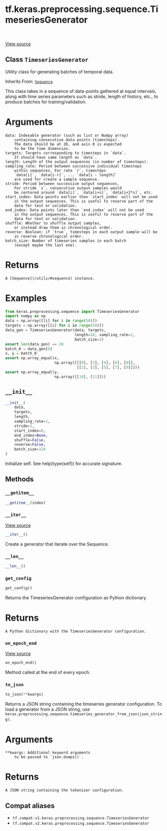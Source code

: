 <div itemscope itemtype="http://developers.google.com/ReferenceObject">
<meta itemprop="name" content="tf.keras.preprocessing.sequence.TimeseriesGenerator" />
<meta itemprop="path" content="Stable" />
<meta itemprop="property" content="__getitem__"/>
<meta itemprop="property" content="__init__"/>
<meta itemprop="property" content="__iter__"/>
<meta itemprop="property" content="__len__"/>
<meta itemprop="property" content="get_config"/>
<meta itemprop="property" content="on_epoch_end"/>
<meta itemprop="property" content="to_json"/>
</div>

# tf.keras.preprocessing.sequence.TimeseriesGenerator

<!-- Insert buttons and diff -->

<table class="tfo-notebook-buttons tfo-api" align="left">
</table>

<a target="_blank" href="/code/stable/tensorflow/python/keras/preprocessing/sequence.py">View source</a>



## Class `TimeseriesGenerator`

Utility class for generating batches of temporal data.

Inherits From: [`Sequence`](../../../../tf/keras/utils/Sequence.md)

<!-- Placeholder for "Used in" -->
This class takes in a sequence of data-points gathered at
equal intervals, along with time series parameters such as
stride, length of history, etc., to produce batches for
training/validation.
# Arguments
    data: Indexable generator (such as list or Numpy array)
        containing consecutive data points (timesteps).
        The data should be at 2D, and axis 0 is expected
        to be the time dimension.
    targets: Targets corresponding to timesteps in `data`.
        It should have same length as `data`.
    length: Length of the output sequences (in number of timesteps).
    sampling_rate: Period between successive individual timesteps
        within sequences. For rate `r`, timesteps
        `data[i]`, `data[i-r]`, ... `data[i - length]`
        are used for create a sample sequence.
    stride: Period between successive output sequences.
        For stride `s`, consecutive output samples would
        be centered around `data[i]`, `data[i+s]`, `data[i+2*s]`, etc.
    start_index: Data points earlier than `start_index` will not be used
        in the output sequences. This is useful to reserve part of the
        data for test or validation.
    end_index: Data points later than `end_index` will not be used
        in the output sequences. This is useful to reserve part of the
        data for test or validation.
    shuffle: Whether to shuffle output samples,
        or instead draw them in chronological order.
    reverse: Boolean: if `true`, timesteps in each output sample will be
        in reverse chronological order.
    batch_size: Number of timeseries samples in each batch
        (except maybe the last one).
# Returns
    A [Sequence](/utils/#sequence) instance.
# Examples
```python
from keras.preprocessing.sequence import TimeseriesGenerator
import numpy as np
data = np.array([[i] for i in range(50)])
targets = np.array([[i] for i in range(50)])
data_gen = TimeseriesGenerator(data, targets,
                               length=10, sampling_rate=2,
                               batch_size=2)
assert len(data_gen) == 20
batch_0 = data_gen[0]
x, y = batch_0
assert np.array_equal(x,
                      np.array([[[0], [2], [4], [6], [8]],
                                [[1], [3], [5], [7], [9]]]))
assert np.array_equal(y,
                      np.array([[10], [11]]))
```

<h2 id="__init__"><code>__init__</code></h2>

``` python
__init__(
    data,
    targets,
    length,
    sampling_rate=1,
    stride=1,
    start_index=0,
    end_index=None,
    shuffle=False,
    reverse=False,
    batch_size=128
)
```

Initialize self.  See help(type(self)) for accurate signature.




## Methods

<h3 id="__getitem__"><code>__getitem__</code></h3>

``` python
__getitem__(index)
```




<h3 id="__iter__"><code>__iter__</code></h3>

<a target="_blank" href="/code/stable/tensorflow/python/keras/utils/data_utils.py">View source</a>

``` python
__iter__()
```

Create a generator that iterate over the Sequence.


<h3 id="__len__"><code>__len__</code></h3>

``` python
__len__()
```




<h3 id="get_config"><code>get_config</code></h3>

``` python
get_config()
```

Returns the TimeseriesGenerator configuration as Python dictionary.

# Returns
    A Python dictionary with the TimeseriesGenerator configuration.

<h3 id="on_epoch_end"><code>on_epoch_end</code></h3>

<a target="_blank" href="/code/stable/tensorflow/python/keras/utils/data_utils.py">View source</a>

``` python
on_epoch_end()
```

Method called at the end of every epoch.
    

<h3 id="to_json"><code>to_json</code></h3>

``` python
to_json(**kwargs)
```

Returns a JSON string containing the timeseries generator
configuration. To load a generator from a JSON string, use
`keras.preprocessing.sequence.timeseries_generator_from_json(json_string)`.

# Arguments
    **kwargs: Additional keyword arguments
        to be passed to `json.dumps()`.

# Returns
    A JSON string containing the tokenizer configuration.





## Compat aliases

* `tf.compat.v1.keras.preprocessing.sequence.TimeseriesGenerator`
* `tf.compat.v2.keras.preprocessing.sequence.TimeseriesGenerator`

